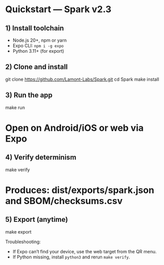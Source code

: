 # Quickstart — Spark v2.3

## 1) Install toolchain
- Node.js 20+, npm or yarn
- Expo CLI: `npm i -g expo`
- Python 3.11+ (for export)

## 2) Clone and install
git clone https://github.com/Lamont-Labs/Spark.git
cd Spark
make install

## 3) Run the app
make run
# Open on Android/iOS or web via Expo

## 4) Verify determinism
make verify
# Produces: dist/exports/spark.json and SBOM/checksums.csv

## 5) Export (anytime)
make export

Troubleshooting:
- If Expo can’t find your device, use the web target from the QR menu.
- If Python missing, install `python3` and rerun `make verify`.
